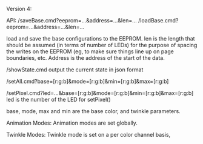 
Version 4:

API:
/saveBase.cmd?eeprom=...&address=...&len=...
/loadBase.cmd?eeprom=...&address=...&len=...

load and save the base configurations to the EEPROM. 
len is the length that should be assumed (in terms of number of LEDs) for the purpose of spacing the writes on the EEPROM (eg, to make sure things line up on page boundaries, etc. 
Address is the address of the start of the data. 

/showState.cmd
output the current state in json format

/setAll.cmd?base=[r:g:b]&mode=[r:g:b]&min=[r:g:b]&max=[r:g:b]

/setPixel.cmd?led=...&base=[r:g:b]&mode=[r:g:b]&min=[r:g:b]&max=[r:g:b]
led is the number of the LED for setPixel()

base, mode, max and min are the base color, and twinkle parameters. 


Animation Modes:
Animation modes are set globally. 

Twinkle Modes:
Twinkle mode is set on a per color channel basis, 




